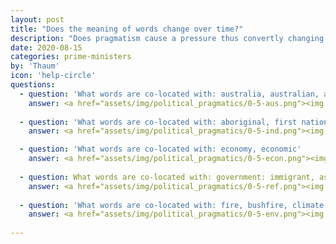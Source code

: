 ```yaml
---
layout: post
title: "Does the meaning of words change over time?"
description: "Does pragmatism cause a pressure thus convertly changing semantics?"
date: 2020-08-15
categories: prime-ministers
by: 'Thaum'
icon: 'help-circle'
questions:
  - question: 'What words are co-located with: australia, australian, aussie, australians'
    answer: <a href="assets/img/political_pragmatics/0-5-aus.png"><img src="assets/img/political_pragmatics/0-5-aus.png"><a>
  
  - question: 'What words are co-located with: aboriginal, first nations, aborigine, indigenous, torres strait island'
    answer: <a href="assets/img/political_pragmatics/0-5-ind.png"><img src="assets/img/political_pragmatics/0-5-ind.png"><a>

  - question: 'What words are co-located with: economy, economic'
    answer: <a href="assets/img/political_pragmatics/0-5-econ.png"><img src="assets/img/political_pragmatics/0-5-econ.png"><a>
  
  - question: What words are co-located with: government: immigrant, asylum seeker, boat people, illegal arrivals, boat arrivals'
    answer: <a href="assets/img/political_pragmatics/0-5-ref.png"><img src="assets/img/political_pragmatics/0-5-ref.png"><a>
  
  - question: 'What words are co-located with: fire, bushfire, climate change, climate action, extinction, global warming, greenhouse, emissions, environment, coral reef, reef, climate, degradation, sustainability'
    answer: <a href="assets/img/political_pragmatics/0-5-env.png"><img src="assets/img/political_pragmatics/0-5-env.png"><a>
   
---
```

